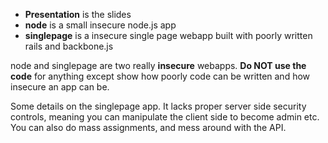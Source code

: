 * **Presentation** is the slides
* **node** is a small insecure node.js app
* **singlepage** is a insecure single page webapp built with poorly written rails and backbone.js


node and singlepage are two really **insecure** webapps. **Do NOT use the 
code** for anything except show how poorly code can be written and how 
insecure an app can be.


Some details on the singlepage app. It lacks proper server side security
controls, meaning you can manipulate the client side to become admin etc.
You can also do mass assignments, and mess around with the API.


